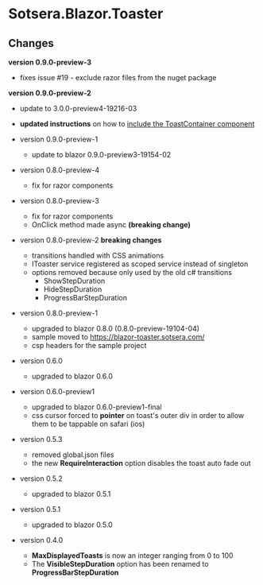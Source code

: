 # Sotsera.Blazor.Toaster
## Changes

__version 0.9.0-preview-3__
- fixes issue #19 - exclude razor files from the nuget package

__version 0.9.0-preview-2__
- update to 3.0.0-preview4-19216-03
- __updated instructions__ on how to [include the ToastContainer component](#main-toaster-component)

- version 0.9.0-preview-1
  - update to blazor 0.9.0-preview3-19154-02

- version 0.8.0-preview-4
  - fix for razor components

- version 0.8.0-preview-3
  - fix for razor components
  - OnClick method made async __(breaking change)__

- version 0.8.0-preview-2 __breaking changes__
  - transitions handled with CSS animations
  - IToaster service registered as scoped service instead of singleton
  - options removed because only used by the old c# transitions
	- ShowStepDuration
	- HideStepDuration
	- ProgressBarStepDuration

- version 0.8.0-preview-1
  - upgraded to blazor 0.8.0 (0.8.0-preview-19104-04)
  - sample moved to https://blazor-toaster.sotsera.com/
  - csp headers for the sample project

- version 0.6.0
  - upgraded to blazor 0.6.0

- version 0.6.0-preview1
  - upgraded to blazor 0.6.0-preview1-final
  - css cursor forced to **pointer** on toast's outer div in order to allow them to be tappable on safari (ios)

- version 0.5.3
  - removed global.json files
  - the new **RequireInteraction** option disables the toast auto fade out

- version 0.5.2
  - upgraded to blazor 0.5.1

- version 0.5.1
  - upgraded to blazor 0.5.0 

- version 0.4.0
  - **MaxDisplayedToasts** is now an integer ranging from 0 to 100
  - The **VisibleStepDuration** option has been renamed to **ProgressBarStepDuration**